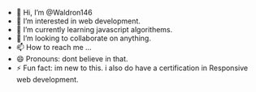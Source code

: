 - 👋 Hi, I’m @Waldron146
- 👀 I’m interested in web development. 
- 🌱 I’m currently learning javascript algorithems. 
- 💞️ I’m looking to collaborate on anything. 
- 📫 How to reach me ...
- 😄 Pronouns: dont believe in that. 
- ⚡ Fun fact: im new to this. i also do have a certification in Responsive web development. 

<!---
Waldron146/Waldron146 is a ✨ special ✨ repository because its `README.md` (this file) appears on your GitHub profile.
You can click the Preview link to take a look at your changes.
--->
